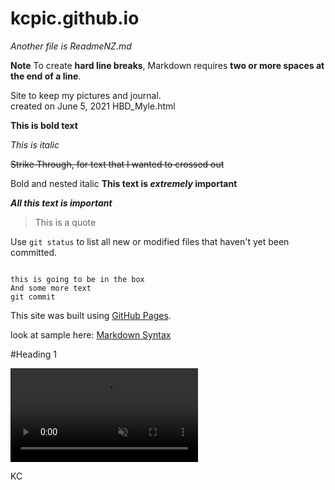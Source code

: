 # kcpic.github.io

*Another file is ReadmeNZ.md* 
 
**Note**
To create **hard line breaks**, Markdown requires **two or more spaces at the end of a line**.   

Site to keep my pictures and journal.  
created on June 5, 2021   HBD_Myle.html   

**This is bold text**

*This is italic*

~~Strike Through,  for text that I wanted to crossed out~~

Bold and nested italic
**This text is _extremely_ important**

***All this text is important***


>This is a quote

Use `git status` to list all new or modified files that haven't yet been committed.

```

this is going to be in the box
And some more text
git commit

```

This site was built using [GitHub Pages](https://pages.github.com/).

look at sample here: [Markdown Syntax](https://docs.github.com/en/get-started/writing-on-github/getting-started-with-writing-and-formatting-on-github/basic-writing-and-formatting-syntax)

#Heading 1

<video src="images/kctest.mp4" title="Video I point to youtube" autoplay loop controls muted></video>


KC

